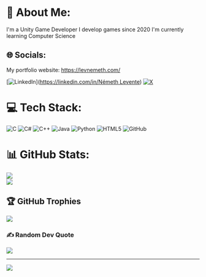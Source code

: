 # 💫 About Me:
I'm a Unity Game Developer
I develop games since 2020
I'm currently learning Computer Science


## 🌐 Socials:
My portfolio website: https://levnemeth.com/

[![LinkedIn](https://img.shields.io/badge/LinkedIn-%230077B5.svg?logo=linkedin&logoColor=white)]([https://linkedin.com/in/Németh Levente](https://www.linkedin.com/in/n%C3%A9meth-levente-35b591234/)) [![X](https://img.shields.io/badge/X-black.svg?logo=X&logoColor=white)](https://x.com/@FireGamesDev1) 

# 💻 Tech Stack:
![C](https://img.shields.io/badge/c-%2300599C.svg?style=for-the-badge&logo=c&logoColor=white) ![C#](https://img.shields.io/badge/c%23-%23239120.svg?style=for-the-badge&logo=csharp&logoColor=white) ![C++](https://img.shields.io/badge/c++-%2300599C.svg?style=for-the-badge&logo=c%2B%2B&logoColor=white) ![Java](https://img.shields.io/badge/java-%23ED8B00.svg?style=for-the-badge&logo=openjdk&logoColor=white) ![Python](https://img.shields.io/badge/python-3670A0?style=for-the-badge&logo=python&logoColor=ffdd54) ![HTML5](https://img.shields.io/badge/html5-%23E34F26.svg?style=for-the-badge&logo=html5&logoColor=white) ![GitHub](https://img.shields.io/badge/github-%23121011.svg?style=for-the-badge&logo=github&logoColor=white)
# 📊 GitHub Stats:
![](https://github-readme-streak-stats.herokuapp.com/?user=FireGamesDev&theme=dark&hide_border=false)<br/>
![](https://github-readme-stats.vercel.app/api/top-langs/?username=FireGamesDev&theme=dark&hide_border=false&include_all_commits=true&count_private=true&layout=compact)

## 🏆 GitHub Trophies
![](https://github-profile-trophy.vercel.app/?username=FireGamesDev&theme=radical&no-frame=false&no-bg=true&margin-w=4)

### ✍️ Random Dev Quote
![](https://quotes-github-readme.vercel.app/api?type=horizontal&theme=dark)

---
[![](https://visitcount.itsvg.in/api?id=FireGamesDev&icon=0&color=0)](https://visitcount.itsvg.in)

<!-- Proudly created with GPRM ( https://gprm.itsvg.in ) -->
